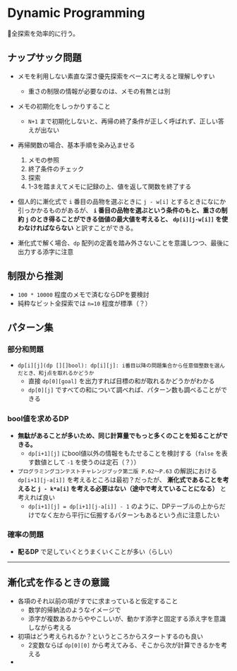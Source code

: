 # Dynamic Programming

全探索を効率的に行う。

## ナップサック問題

- メモを利用しない素直な深さ優先探索をベースに考えると理解しやすい
    - 重さの制限の情報が必要なのは、メモの有無とは別
- メモの初期化をしっかりすること
    - `N+1` まで初期化しないと、再帰の終了条件が正しく呼ばれず、正しい答えが出ない
- 再帰関数の場合、基本手順を染み込ませる
    1. メモの参照
    2. 終了条件のチェック
    3. 探索
    4. 1-3を踏まえてメモに記録の上、値を返して関数を終了する
- 個人的に漸化式で `i` 番目の品物を選ぶときに `j - w[i]` とするときになにか引っかかるものがあるが、
**`i` 番目の品物を選ぶという条件のもと、重さの制約 `j` のとき得ることができる価値の最大値を考えると、 `dp[i][j-w[i]]` を使わなければならない** と訳すことができる。

- 漸化式で解く場合、`dp` 配列の定義を踏み外さないことを意識しつつ、最後に出力する添字に注意

## 制限から推測

- `100 * 10000` 程度のメモで済むならDPを要検討
- 純粋なビット全探索では `n=10` 程度が標準（？）

## パターン集

### 部分和問題

- `dp[i][j](dp [][]bool): dp[i][j]: i番目以降の問題集合から任意個整数を選んだとき、和j点を取れるかどうか`
    - 直接 `dp[0][goal]` を出力すれば目標の和が取れるかどうかがわかる
    - `dp[0][j]` ですべての和について調べれば、パターン数も調べることができる

### bool値を求めるDP

- **無駄があることが多いため、同じ計算量でもっと多くのことを知ることができる。**
    - `dp[i+1][j]` にbool値以外の情報をもたせることを検討する（`false` を表す数値として `-1` を使うのは定石（？））
- `プログラミングコンテストチャレンジブック第二版 P.62～P.63` の解説における `dp[i+1][j-a[i]]` を考えるところは最初？だったが、
**漸化式であることを考えると `j - k*a[i]` を考える必要はない（途中で考えていることになる）** と考えれば良い
    - `dp[i+1][j] = dp[i+1][j-a[i]] - 1` のように、DPテーブルの上からだけでなく左から平行に伝搬するパターンもあるという点に注意したい

### 確率の問題

- **配るDP** で足していくとうまくいくことが多い（らしい）

---

## 漸化式を作るときの意識

- 各項のそれ以前の項がすでに求まっていると仮定すること
    - 数学的帰納法のようなイメージで
    - 添字が複数あるからややこしいが、動かす添字と固定する添え字を意識しながら考える
- 初項はどう考えられるか？というところからスタートするのも良い
    - 2変数ならば `dp[0][0]` から考えてみる、そこから次が計算できるかを考える
- 
